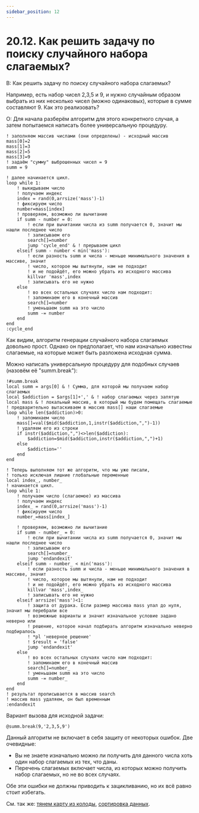 ```yaml
---
sidebar_position: 12
---
```


# 20.12. Как решить задачу по поиску случайного набора слагаемых?
<!-- [:faq_20_12] -->
В: Как решить задачу по поиску случайного набора слагаемых?

Например, есть набор чисел 2,3,5 и 9, и нужно случайным образом выбрать из них несколько чисел (можно одинаковых), которые в сумме составляют 9. Как это реализовать?

О:
Для начала разберём алгоритм для этого конкретного случая, а затем попытаемся написать более универсальную процедуру.
```qsp
! заполняем массив числами (они определены) - исходный массив
mass[0]=2
mass[1]=3
mass[2]=5
mass[3]=9
! задаём "сумму" выброшенных чисел = 9
summ = 9

! далее начинается цикл.
loop while 1:
	! выкидываем число
	! получаем индекс
	index = rand(0,arrsize('mass')-1)
	! фиксируем число
	number=mass[index]
	! проверяем, возможно ли вычитание
	if summ - number = 0:
		! если при вычитании числа из summ получается 0, значит мы нашли последнее число
		! записываем его
		search[]=number
		jump 'cycle_end' & ! прерываем цикл
	elseif summ - number < min('mass'):
		! если разность summ и числа - меньше минимального значения в массиве, значит
		! число, которое мы вытянули, нам не подходит
		! и не подойдёт, его можно убрать из исходного массива
		killvar 'mass',index
		! записывать его не нужно
	else
		! во всех остальных случаях число нам подходит:
		! запоминаем его в конечный массив
		search[]=number
		! уменьшаем summ на это число
		summ -= number
	end
end
:cycle_end
```
Как видим, алгоритм генерации случайного набора слагаемых довольно прост. Однако он предполагает, что нам изначально известны слагаемые, на которые может быть разложена исходная сумма.

Можно написать универсальную процедуру для подобных случаев (назовём её "summ.break"):
```qsp
!#summ.break
local summ = args[0] & ! Сумма, для которой мы получаем набор слагаемых
local $addiction = $args[1]+',' & ! набор слагаемых через запятую
local mass & ! локальный массив, в который мы будем помещать слагаемые
! предварительно вытаскиваем в массив mass[] наши слагаемые
loop while len($addiction)>0:
	! запоминаем число
	mass[]=val($mid($addiction,1,instr($addiction,",")-1))
	! удаляем его из строки
	if instr($addiction,",")<>len($addiction):
		$addiction=$mid($addiction,instr($addiction,",")+1)
	else
		$addiction=''
	end
end

! Теперь выполняем тот же алгоритм, что мы уже писали,
! только исключая лишние глобальные переменные
local index_, number_
! начинается цикл.
loop while 1:
	! получаем число (слагаемое) из массива
	! получаем индекс
	index_ = rand(0,arrsize('mass')-1)
	! фиксируем число
	number_=mass[index_]

	! проверяем, возможно ли вычитание
	if summ - number_ = 0:
		! если при вычитании числа из summ получается 0, значит мы нашли последнее число
		! записываем его
		search[]=number_
		jump 'endandexit'
	elseif summ - number_ < min('mass'):
		! если разность summ и числа - меньше минимального значения в массиве, значит
		! число, которое мы вытянули, нам не подходит
		! и не подойдёт, его можно убрать из исходного массива
		killvar 'mass',index_
		! записывать его не нужно
	elseif arrsize('mass')<1:
		! защита от дурака. Если размер массива mass упал до нуля, значит мы перебрали все
		! возможные варианты и значит изначальное условие задано неверно или
		! решение, которое начал подбирать алгоритм изначально неверно подбиралось
		! *pl 'неверное решение'
		! $result = 'false'
		jump 'endandexit'
	else
		! во всех остальных случаях число нам подходит:
		! запоминаем его в конечный массив
		search[]=number_
		! уменьшаем summ на это число
		summ -= number_
	end
end
! результат прописывается в массив search
! массив mass удаляем, он был временным
:endandexit
```
Вариант вызова для исходной задачи:
```qsp
@summ.break(9,'2,3,5,9')
```
Данный алгоритм не включает в себя защиту от некоторых ошибок. Две очевидные:
* Вы не знаете изначально можно ли получить для данного числа хоть один набор слагаемых из тех, что даны.
* Перечень слагаемых включает числа, из которых можно получить набор слагаемых, но не во всех случаях.

Обе эти ошибки не должны приводить к зацикливанию, но их всё равно стоит избегать.

См. так же: [тянем карту из колоды](choose_random_card.md), [сортировка данных](data_sorting.md).
